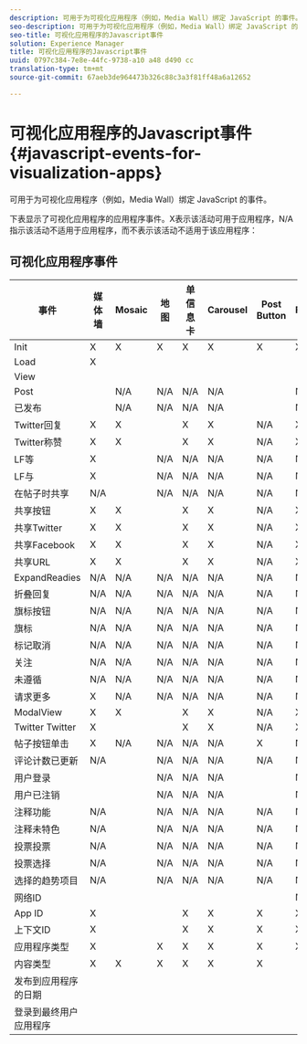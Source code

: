 ```yaml
---
description: 可用于为可视化应用程序（例如，Media Wall）绑定 JavaScript 的事件。
seo-description: 可用于为可视化应用程序（例如，Media Wall）绑定 JavaScript 的事件。
seo-title: 可视化应用程序的Javascript事件
solution: Experience Manager
title: 可视化应用程序的Javascript事件
uuid: 0797c384-7e8e-44fc-9738-a10 a48 d490 cc
translation-type: tm+mt
source-git-commit: 67aeb3de964473b326c88c3a3f81ff48a6a12652

---
```



# 可视化应用程序的Javascript事件{#javascript-events-for-visualization-apps}

可用于为可视化应用程序（例如，Media Wall）绑定 JavaScript 的事件。

下表显示了可视化应用程序的应用程序事件。X表示该活动可用于应用程序，N/A指示该活动不适用于应用程序，而不表示该活动不适用于该应用程序：

## 可视化应用程序事件

| 事件 | 媒体墙 | Mosaic | 地图 | 单信息卡 | Carousel | Post Button | Filmstrip |
|---|---|---|---|---|---|---|---|
| Init | X | X | X | X | X | X | X |
| Load | X |  |  |  |  |  |  |
| View |  |  |  |  |  |  |  |
| Post |  | N/A | N/A | N/A | N/A |  | N/A |
| 已发布 |  | N/A | N/A | N/A | N/A |  | N/A |
| Twitter回复 | X | X |  | X | X | N/A | X |
| Twitter称赞 | X | X |  | X | X | N/A | X |
| LF等 | X |  | N/A | N/A | N/A | N/A | N/A |
| LF与 | X |  | N/A | N/A | N/A | N/A | N/A |
| 在帖子时共享 | N/A |  | N/A | N/A | N/A | N/A | N/A |
| 共享按钮 | X | X |  | X | X | N/A | X |
| 共享Twitter | X | X |  | X | X | N/A | X |
| 共享Facebook | X | X |  | X | X | N/A | X |
| 共享URL | X | X |  | X | X | N/A | X |
| ExpandReadies | N/A | N/A | N/A | N/A | N/A | N/A | N/A |
| 折叠回复 | N/A | N/A | N/A | N/A | N/A | N/A | N/A |
| 旗标按钮 | N/A | N/A | N/A | N/A | N/A | N/A | N/A |
| 旗标 | N/A | N/A | N/A | N/A | N/A | N/A | N/A |
| 标记取消 | N/A | N/A | N/A | N/A | N/A | N/A | N/A |
| 关注 | N/A | N/A | N/A | N/A | N/A | N/A | N/A |
| 未遵循 | N/A | N/A | N/A | N/A | N/A | N/A | N/A |
| 请求更多 | X | N/A | N/A | N/A | N/A | N/A | N/A |
| ModalView | X | X |  | X | X | N/A | X |
| Twitter Twitter | X |  |  | X | X | N/A | X |
| 帖子按钮单击 | X | N/A | N/A | N/A | N/A | X | N/A |
| 评论计数已更新 | N/A |  | N/A | N/A | N/A | N/A | N/A |
| 用户登录 |  |  | N/A | N/A | N/A |  | N/A |
| 用户已注销 |  |  | N/A | N/A | N/A |  | N/A |
| 注释功能 | N/A |  | N/A | N/A | N/A | N/A | N/A |
| 注释未特色 | N/A |  | N/A | N/A | N/A | N/A | N/A |
| 投票投票 | N/A |  | N/A | N/A | N/A | N/A | N/A |
| 投票选择 | N/A |  | N/A | N/A | N/A | N/A | N/A |
| 选择的趋势项目 | N/A |  | N/A | N/A | N/A | N/A | N/A |
| 网络ID |  |  |  |  |  |  | N/A |
| App ID | X |  |  | X | X | X | X |
| 上下文ID | X |  |  | X | X | X | X |
| 应用程序类型 | X |  | X | X | X | X | X |
| 内容类型 | X | X | X | X | X | X |  |
| 发布到应用程序的日期 |  |  |  |  |  |  |  |
| 登录到最终用户应用程序 |  |  |  |  |  |  |  |
